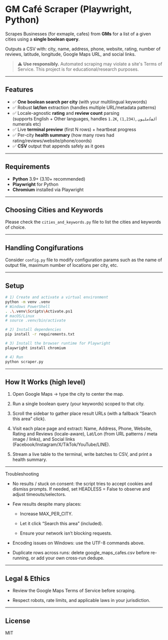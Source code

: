 # GM Café Scraper (Playwright, Python)

Scrapes Businesses (for exmaple, cafes) from **GMs** for a list of a given cities using a **single boolean query**.  

Outputs a CSV with: city, name, address, phone, website, rating, number of reviews, latitude, longitude, Google Maps URL, and social links.

> ⚠️ **Use responsibly.** Automated scraping may violate a site's Terms of Service. This project is for educational/research purposes.

---

## Features

- ✅ **One boolean search per city** (with your multilingual keywords)
- ✅ Robust **lat/lon** extraction (handles multiple URL/metadata patterns)
- ✅ Locale-agnostic **rating** and **review count** parsing  
  (supports English + Other languages, handles `1.2K`, `(1,234)`, `ألف`/`مليون` numerals etc)
- ✅ Live **terminal preview** (first N rows) + heartbeat progress
- ✅ Per-city **health summary** (how many rows had rating/reviews/website/phone/coords)
- ✅ **CSV** output that appends safely as it goes

---

## Requirements

- **Python** 3.9+ (3.10+ recommended)
- **Playwright** for Python
- **Chromium** installed via Playwright

---

## Choosing Cities and Keywords
Please check the `cities_and_keywords.py` file to list the cities and keywords of choice.

---

## Handling Congifurations
Consider `config.py` file to modify configuration params such as the name of output file, maximum number of locations per city, etc.

---

## Setup

```bash
# 1) Create and activate a virtual environment
python -m venv .venv
# Windows PowerShell
. .\.venv\Scripts\Activate.ps1
# macOS/Linux
# source .venv/bin/activate

# 2) Install dependencies
pip install -r requirements.txt

# 3) Install the browser runtime for Playwright
playwright install chromium

# 4) Run
python scraper.py
```


---

## How It Works (high level)

1. Open Google Maps → type the city to center the map.

2. Run a single boolean query (your keywords) scoped to that city.

3. Scroll the sidebar to gather place result URLs (with a fallback “Search this area” click).

4. Visit each place page and extract: Name, Address, Phone, Website, Rating and Reviews (locale-aware), Lat/Lon (from URL patterns / meta image / links), and Social links (Facebook/Instagram/X/TikTok/YouTube/LINE).

5. Stream a live table to the terminal, write batches to CSV, and print a health summary.


---

Troubleshooting

- No results / stuck on consent: the script tries to accept cookies and dismiss prompts.
If needed, set HEADLESS = False to observe and adjust timeouts/selectors.

- Few results despite many places:

  -  Increase MAX_PER_CITY.

  -  Let it click “Search this area” (included).

  -  Ensure your network isn’t blocking requests.

- Encoding issues on Windows: use the UTF-8 commands above.

- Duplicate rows across runs: delete google_maps_cafes.csv before re-running, or add your own cross-run dedupe.

---

## Legal & Ethics

- Review the Google Maps Terms of Service before scraping.

- Respect robots, rate limits, and applicable laws in your jurisdiction.

---

## License

MIT
